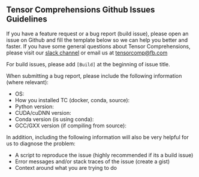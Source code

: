 Tensor Comprehensions Github Issues Guidelines
----------------------------------------------

If you have a feature request or a bug report (build issue), please open an issue on Github and fill the template below so we can help you better and faster. If you have some general
questions about Tensor Comprehensions, please visit our [slack channel](https://tensorcomprehensions.herokuapp.com/) or email us at tensorcomp@fb.com

For build issues, please add `[Build]` at the beginning of issue title.

When submitting a bug report, please include the following information (where relevant):
- OS:
- How you installed TC (docker, conda, source):
- Python version:
- CUDA/cuDNN version:
- Conda version (is using conda):
- GCC/GXX version (if compiling from source):

In addition, including the following information will also be very helpful for us to diagnose the problem:
- A script to reproduce the issue (highly recommended if its a build issue)
- Error messages and/or stack traces of the issue (create a gist)
- Context around what you are trying to do
